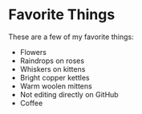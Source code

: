 # Favorite Things

These are a few of my favorite things:

- Flowers
- Raindrops on roses
- Whiskers on kittens
- Bright copper kettles
- Warm woolen mittens
- Not editing directly on GitHub
- Coffee